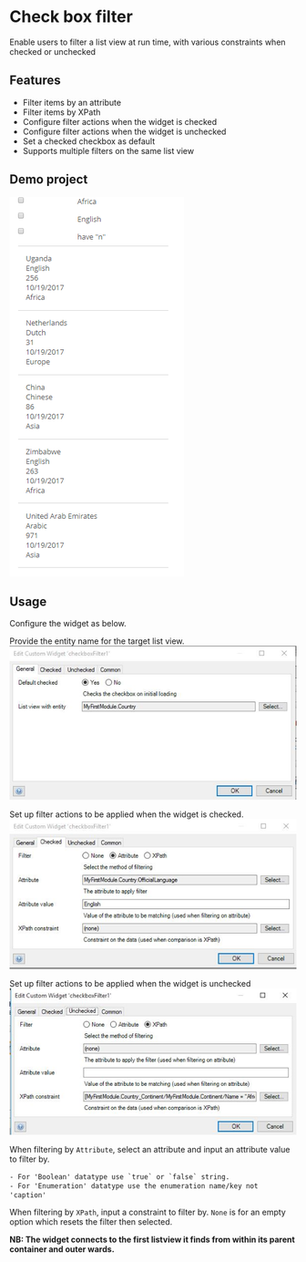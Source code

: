 # Check box filter
Enable users to filter a list view at run time, with various constraints when checked or unchecked

## Features
* Filter items by an attribute
* Filter items by XPath
* Configure filter actions when the widget is checked
* Configure filter actions when the widget is unchecked
* Set a checked checkbox as default
* Supports multiple filters on the same list view

## Demo project
![Demo](assets/CheckBoxFilter/demo.gif)

## Usage

Configure the widget as below.

Provide the entity name for the target list view.
![General](assets/CheckBoxFilter/configuration_general.jpg)

Set up filter actions to be applied when the widget is checked.
![Checked](assets/CheckBoxFilter/configuration_checked.jpg)

Set up filter actions to be applied when the widget is unchecked
![Unchecked](assets/CheckBoxFilter/configuration_unchecked.jpg)

When filtering by `Attribute`, select an attribute and input an attribute value to filter by.

    - For 'Boolean' datatype use `true` or `false` string.
    - For 'Enumeration' datatype use the enumeration name/key not 'caption'
When filtering by `XPath`, input a constraint to filter by.
`None` is for an empty option which resets the filter then selected.

**NB: The widget connects to the first listview it finds from within its parent container and outer wards.** 

